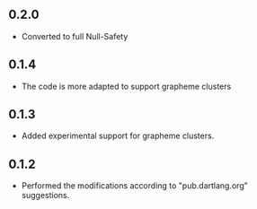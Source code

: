 ## 0.2.0

 - Converted to full Null-Safety

## 0.1.4

- The code is more adapted to support grapheme clusters

## 0.1.3

- Added experimental support for grapheme clusters.

## 0.1.2

- Performed the modifications according to "pub.dartlang.org" suggestions.
